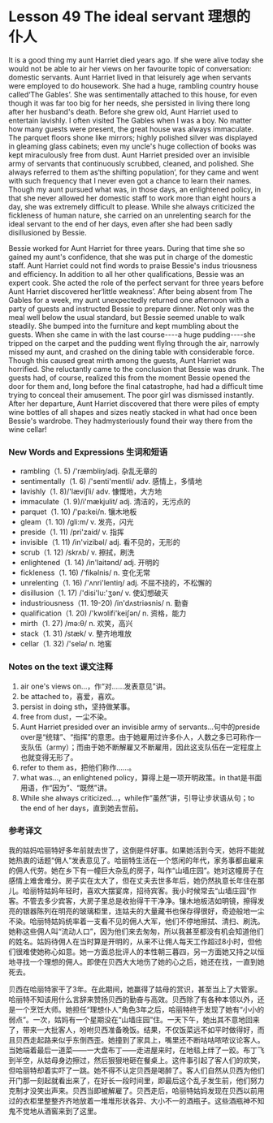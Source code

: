 # Lesson 49 The ideal servant 理想的仆人
It is a good thing my aunt Harriet died years ago. If she were alive today she would not be able to air her views on her favourite topic of conversation: domestic servants. Aunt Harriet lived in that leisurely age when servants were employed to do housework. She had a huge, rambling country house called‘The Gables’. She was sentimentally attached to this house, for even though it was far too big for her needs, she persisted in living there long after her husband's death. Before she grew old, Aunt Harriet used to entertain lavishly. I often visited The Gables when I was a boy. No matter how many guests were present, the great house was always immaculate. The parquet floors shone like mirrors; highly polished silver was displayed in gleaming glass cabinets; even my uncle's huge collection of books was kept miraculously free from dust. Aunt Harriet presided over an invisible army of servants that continuously scrubbed, cleaned, and polished. She always referred to them as‘the shifting population’, for they came and went with such frequency that I never even got a chance to learn their names. Though my aunt pursued what was, in those days, an enlightened policy, in that she never allowed her domestic staff to work more than eight hours a day, she was extremely difficult to please. While she always criticized the fickleness of human nature, she carried on an unrelenting search for the ideal servant to the end of her days, even after she had been sadly disillusioned by Bessie.

Bessie worked for Aunt Harriet for three years. During that time she so gained my aunt's confidence, that she was put in charge of the domestic staff. Aunt Harriet could not find words to praise Bessie's indus triousness and efficiency. In addition to all her other qualifications, Bessie was an expert cook. She acted the role of the perfect servant for three years before Aunt Harriet discovered her‘little weakness’. After being absent from The Gables for a week, my aunt unexpectedly returned one afternoon with a party of guests and instructed Bessie to prepare dinner. Not only was the meal well below the usual standard, but Bessie seemed unable to walk steadily. She bumped into the furniture and kept mumbling about the guests. When she came in with the last course----a huge pudding----she tripped on the carpet and the pudding went flylng through the air, narrowly missed my aunt, and crashed on the dining table with considerable force. Though this caused great mirth among the guests, Aunt Harriet was horrified. She reluctantly came to the conclusion that Bessie was drunk. The guests had, of course, realized this from the moment Bessie opened the door for them and, long before the final catastrophe, had had a difficult time trying to conceal their amusement. The poor girl was dismissed instantly. After her departure, Aunt Harriet discovered that there were piles of empty wine bottles of all shapes and sizes neatly stacked in what had once been Bessie's wardrobe. They hadmysteriously found their way there from the wine cellar!

### New Words and Expressions 生词和短语

* rambling（1. 5) /'ræmbliŋ/adj. 杂乱无章的
* sentimentally（1. 6) /'senti'mentli/ adv. 感情上，多情地
* lavishly（1. 8)/'læviʃli/ adv. 慷慨地，大方地
* immaculate（1. 9)/i'mækjulit/ adj. 清洁的，无污点的
* parquet（1. 10) /'pa:kei/n. 镶木地板
* gleam（1. 10) /gli:m/ v. 发亮，闪光
* preside（1. 11) /pri'zaid/ v. 指挥
* invisible（1. 11) /in'vizibəl/ adj. 看不见的，无形的
* scrub（1. 12) /skrʌb/ v. 擦拭，刷洗
* enlightened（1. 14) /in'laitənd/ adj. 开明的
* fickleness（1. 16) /'fikəlnis/ n. 变化无常
* unrelenting（1. 16) /'ʌnri'lentiŋ/ adj. 不屈不挠的，不松懈的
* disillusion（1. 17) /'disi'lu:'ʒən/ v. 使幻想破灭
* industriousness（11. 19-20) /in'dʌstriəsnis/ n. 勤奋
* qualification（1. 20) /'kwɔlifi'keiʃən/ n. 资格，能力
* mirth（1. 27) /mə:θ/ n. 欢笑，高兴
* stack（1. 31) /stæk/ v. 整齐地堆放
* cellar（1. 32) /'selə/ n. 地窖

### Notes on the text 课文注释

1. air one's views on…，作“对……发表意见”讲。
2. be attached to，喜爱，喜欢。
3. persist in doing sth，坚持做某事。
4. free from dust，一尘不染。
5. Aunt Harriet presided over an invisible army of servants…句中的preside over是“统辖”、“指挥”的意思。由于她雇用过许多仆人，人数之多已可称作一支队伍（army）；而由于她不断解雇又不断雇用，因此这支队伍在一定程度上也就变得无形了。
6. refer to them as，把他们称作……。
7. what was…, an enlightened policy，算得上是一项开明政策。in that是书面用语，作“因为”、“既然”讲。
8. While she always criticized…，while作“虽然”讲，引导让步状语从句；to the end of her days，直到她去世前。

### 参考译文

我的姑妈哈丽特好多年前就去世了，这倒是件好事。如果她活到今天，她将不能就她热衷的话题“佣人”发表意见了。哈丽特生活在一个悠闲的年代，家务事都由雇来的佣人代劳。她在乡下有一幢巨大杂乱的房子，叫作“山墙庄园”。她对这幢房子在感情上难舍难分。房子实在太大了，但在丈夫去世多年后，她仍然执意长年住在那儿。哈丽特姑妈年轻时，喜欢大摆宴席，招待宾客。我小时候常去“山墙庄园”作客。不管去多少宾客，大房子里总是收抬得干干净净。镶木地板洁如明镜，擦得发亮的银器陈列在明亮的玻璃柜里，连姑夫的大量藏书也保存得很好，奇迹般地一尘不染。哈丽特姑妈统率着一支看不见的佣人大军，他们不停地擦拭、清扫、刷洗。她称这些佣人叫“流动人口”，因为他们来去匆匆，所以我甚至都没有机会知道他们的姓名。姑妈待佣人在当时算是开明的，从来不让佣人每天工作超过8小时，但他们很难使她称心如意。她一方面总批评人的本性朝三暮四，另一方面她又持之以恒地寻找一个理想的佣人。即使在贝西大大地伤了她的心之后，她还在找，一直到她死去。

贝西在哈丽特家干了3年。在此期间，她赢得了姑母的赏识，甚至当上了大管家。哈丽特不知该用什么言辞来赞扬贝西的勤奋与高效。贝西除了有各种本领以外，还是一个烹饪大师。她担任“理想仆人”角色3年之后，哈丽特终于发现了她有“小小的弱点”。一次，姑妈有一个星期没在“山墙庄园”住。一天下午，她出其不意地回来了，带来一大批客人，吩咐贝西准备晚饭。结果，不仅饭菜远不如平时做得好，而且贝西走起路来似乎东倒西歪。她撞到了家具上，嘴里还不断咕咕哝哝议论客人。当她端着最后一道菜——一大盘布丁——走进屋来时，在地毯上绊了一跤。布丁飞到半空，从姑母身边擦过，然后狠狠地砸在餐桌上。这件事引起了客人们的欢笑，但哈丽特却着实吓了一跳。她不得不认定贝西是喝醉了。客人们自然从贝西为他们开门那一刻起就看出来了，在好长一段时间里，即最后这个乱子发生前，他们努力克制才没笑出声来。贝西当即被解雇了。贝西走后，哈丽特姑妈发现在贝西以前用过的衣柜里整整齐齐地放着一堆堆形状各异、大小不一的酒瓶子。这些酒瓶神不知鬼不觉地从酒窖来到了这里。

